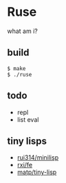 # Ruse

what am i?

## build

```
$ make
$ ./ruse
```

## todo

* repl
* list eval

## tiny lisps

* [rui314/minilisp](https://github.com/rui314/minilisp)
* [rxi/fe](https://github.com/rxi/fe)
* [matp/tiny-lisp](https://github.com/matp/tiny-lisp)
